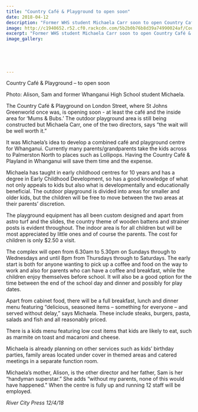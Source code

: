 ```yaml
---
title: "Country Café & Playground to open soon"
date: 2018-04-12
description: "Former WHS student Michaela Carr soon to open Country Café & Playground..."
image: http://c1940652.r52.cf0.rackcdn.com/5b2b0b76b8d39a74990024af/Country-cafe-Michaela-Carr-ex-RCP-12-April.gif
excerpt: "Former WHS student Michaela Carr soon to open Country Café & Playground."
image_gallery:
    
    
    
    
    
---
```


<p>Country Caf&eacute; &amp; Playground &ndash; to open soon</p>
<p>Photo:&nbsp;<span>Alison, Sam and former Whanganui High School student Michaela.</span></p>
<p>The Country Caf&eacute; &amp; Playground on London Street, where St Johns Greenworld once was, is opening soon - at least the caf&eacute; and the inside area for &lsquo;Mums &amp; Bubs.&rsquo; The outdoor playground area is still being constructed but Michaela Carr, one of the two directors, says &ldquo;the wait will be well worth it.&rdquo;</p>
<p>It was Michaela&rsquo;s idea to develop a combined caf&eacute; and playground centre for Whanganui. Currently many parents/grandparents take the kids acr<span class="text_exposed_show">oss to Palmerston North to places such as Lollipops. Having the Country Caf&eacute; &amp; Playland in Whanganui will save them time and the expense.<br /></span></p>
<p><span class="text_exposed_show">Michaela has taught in early childhood centres for 10 years and has a degree in Early Childhood Development, so has a good knowledge of what not only appeals to kids but also what is developmentally and educationally beneficial. The outdoor playground is divided into areas for smaller and older kids, but the children will be free to move between the two areas at their parents&rsquo; discretion.<br /></span></p>
<p><span class="text_exposed_show">The playground equipment has all been custom designed and apart from astro turf and the slides, the country theme of wooden battens and strainer posts is evident throughout. The indoor area is for all children but will be most appreciated by little ones and of course the parents. The cost for children is only $2.50 a visit.<br /></span></p>
<p><span class="text_exposed_show">The complex will open from 6.30am to 5.30pm on Sundays through to Wednesdays and until 8pm from Thursdays through to Saturdays. The early start is both for anyone wanting to pick up a coffee and food on the way to work and also for parents who can have a coffee and breakfast, while the children enjoy themselves before school. It will also be a good option for the time between the end of the school day and dinner and possibly for play dates.<br /></span></p>
<p><span class="text_exposed_show">Apart from cabinet food, there will be a full breakfast, lunch and dinner menu featuring &ldquo;delicious, seasoned items &ndash; something for everyone &ndash; and served without delay,&rdquo; says Michaela. These include steaks, burgers, pasta, salads and fish and all reasonably priced.<br /></span></p>
<p><span class="text_exposed_show">There is a kids menu featuring low cost items that kids are likely to eat, such as marmite on toast and macaroni and cheese.<br /></span></p>
<p><span class="text_exposed_show">Michaela is already planning on other services such as kids&rsquo; birthday parties, family areas located under cover in themed areas and catered meetings in a separate function room.<br /></span></p>
<p><span class="text_exposed_show">Michaela&rsquo;s mother, Alison, is the other director and her father, Sam is her &ldquo;handyman superstar.&rdquo; She adds &ldquo;without my parents, none of this would have happened.&rdquo; When the centre is fully up and running 12 staff will be employed.</span></p>
<div class="text_exposed_show">
<p><em>River City Press 12/4/18</em></p>
</div>

